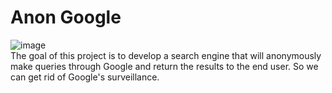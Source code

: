 # Anon Google
![image](https://user-images.githubusercontent.com/55328925/196054002-d7d59a3c-f15f-4dc6-a264-ee0642f489c5.png)
<br>
The goal of this project is to develop a search engine that will anonymously make queries through Google and return the results to the end user. So we can get rid of Google's surveillance.

